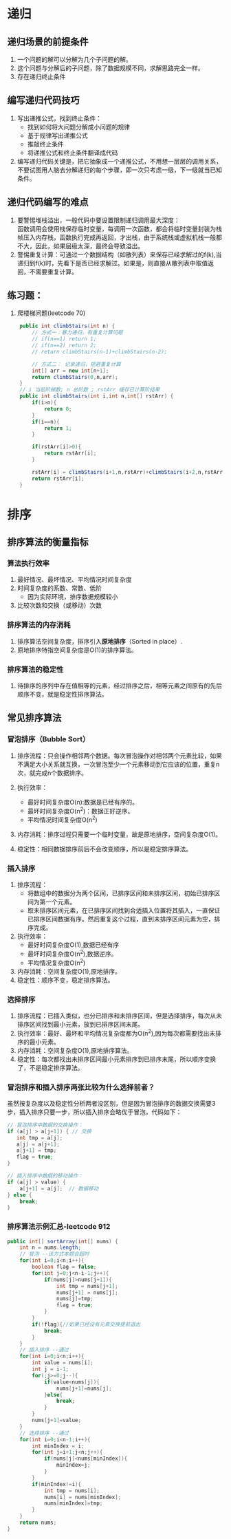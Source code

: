 # 递归
## 递归场景的前提条件
1. 一个问题的解可以分解为几个子问题的解。
2. 这个问题与分解后的子问题，除了数据规模不同，求解思路完全一样。
3. 存在递归终止条件
## 编写递归代码技巧
1. 写出递推公式，找到终止条件：
    + 找到如何将大问题分解成小问题的规律
    + 基于规律写出递推公式
    + 推敲终止条件
    + 将递推公式和终止条件翻译成代码
2. 编写递归代码关键是，把它抽象成一个递推公式，不用想一层层的调用关系，不要试图用人脑去分解递归的每个步骤，即一次只考虑一级，下一级就当已知条件。

## 递归代码编写的难点
1. 要警惕堆栈溢出，一般代码中要设置限制递归调用最大深度：  
函数调用会使用栈保存临时变量，每调用一次函数，都会将临时变量封装为栈帧压入内存栈，函数执行完成再返回，才出栈，由于系统栈或虚拟机栈一般都不大，因此，如果层级太深，最终会导致溢出。
2. 警惕重复计算：可通过一个数据结构（如散列表）来保存已经求解过的f(k),当递归到f(k)时，先看下是否已经求解过。如果是，则直接从散列表中取值返回，不需要重复计算。

## 练习题：
1. 爬楼梯问题(leetcode 70)
```java
    public int climbStairs(int n) {
        // 方式一：暴力递归，有重复计算问题
        // if(n==1) return 1;
        // if(n==2) return 2;
        // return climbStairs(n-1)+climbStairs(n-2);

        // 方式二： 记录递归，规避重复计算
        int[] arr = new int[n+1];
        return climbStairs(0,n,arr);
    }
    // i 当前阶梯数; n 总阶数 ; rstArr 缓存已计算阶结果
    public int climbStairs(int i,int n,int[] rstArr) {
        if(i>n){
            return 0;
        }
        if(i==n){
            return 1;
        }

        if(rstArr[i]>0){
            return rstArr[i];
        }

        rstArr[i] = climbStairs(i+1,n,rstArr)+climbStairs(i+2,n,rstArr);
        return rstArr[i];
    }
```

# 排序
## 排序算法的衡量指标
### 算法执行效率
1. 最好情况、最坏情况、平均情况时间复杂度
2. 时间复杂度的系数、常数、低阶
    + 因为实际环境，排序数据规模较小
3. 比较次数和交换（或移动）次数
### 排序算法的内存消耗
1. 排序算法空间复杂度，排序引入**原地排序**（Sorted in place）.
2. 原地排序特指空间复杂度是O(1)的排序算法。
### 排序算法的稳定性
1. 待排序的序列中存在值相等的元素，经过排序之后，相等元素之间原有的先后顺序不变，就是稳定性排序算法。

## 常见排序算法
### 冒泡排序（Bubble Sort）
1. 排序流程：只会操作相邻两个数据。每次冒泡操作对相邻两个元素比较，如果不满足大小关系就互换，一次冒泡至少一个元素移动到它应该的位置，重复n次，就完成n个数据排序。

2. 执行效率：
    + 最好时间复杂度O(n):数据是已经有序的。
    + 最坏时间复杂度O(n<sup>2</sup>)：数据正好逆序。
    + 平均情况时间复杂度O(n<sup>2</sup>)

3. 内存消耗：排序过程只需要一个临时变量，故是原地排序，空间复杂度O(1)。
4. 稳定性：相同数据排序前后不会改变顺序，所以是稳定排序算法。
### 插入排序
1. 排序流程：
    + 将数组中的数据分为两个区间，已排序区间和未排序区间，初始已排序区间为第一个元素。
    + 取未排序区间元素，在已排序区间找到合适插入位置将其插入，一直保证已排序区间数据有序。然后重复这个过程，直到未排序区间元素为空，排序完成。
2. 执行效率：
    + 最好时间复杂度O(1),数据已经有序
    + 最坏时间复杂度O(n<sup>2</sup>),数据逆序。
    + 平均情况复杂度O(n<sup>2</sup>)
3. 内存消耗：空间复杂度O(1),原地排序。
4. 稳定性：顺序不变，稳定排序算法。
### 选择排序
1. 排序流程：已插入类似，也分已排序和未排序区间，但是选择排序，每次从未排序区间找到最小元素，放到已排序区间末尾。
2. 执行效率：最好、最坏和平均情况复杂度都为O(n<sup>2</sup>),因为每次都需要找出未排序的最小元素。
3. 内存消耗：空间复杂度O(1),原地排序算法。
4. 稳定性：每次都找出未排序区间最小元素排序到已排序末尾，所以顺序变换了，不是稳定排序算法。

### 冒泡排序和插入排序两张比较为什么选择前者？
虽然按复杂度以及稳定性分析两者没区别，但是因为冒泡排序的数据交换需要3步，插入排序只要一步，所以插入排序会略优于冒泡，代码如下：
```java
// 冒泡排序中数据的交换操作：
if (a[j] > a[j+1]) { // 交换
   int tmp = a[j];
   a[j] = a[j+1];
   a[j+1] = tmp;
   flag = true;
}

// 插入排序中数据的移动操作：
if (a[j] > value) {
    a[j+1] = a[j];  // 数据移动
} else {
    break;
}
```
### 排序算法示例汇总-leetcode 912
```java
public int[] sortArray(int[] nums) {
    int n = nums.length; 
    // 冒泡 --该方式本题会超时
    for(int i=0;i<n;i++){
        boolean flag = false;
        for(int j=0;j<n-i-1;j++){
            if(nums[j]>nums[j+1]){
                int tmp = nums[j+1];
                nums[j+1] = nums[j];
                nums[j]=tmp;
                flag = true;
            }
        }
        if(!flag){//如果已经没有元素交换提前退出
            break;
        }
    } 
    // 插入排序 --通过
    for(int i=0;i<n;i++){
        int value = nums[i];
        int j = i-1;
        for(;j>=0;j--){
            if(value<nums[j]){
                nums[j+1]=nums[j];
            }else{
                break;
            }
        } 
        nums[j+1]=value;
    }
    // 选择排序 --通过
    for(int i=0;i<n-1;i++){ 
        int minIndex = i;
        for(int j=i+1;j<n;j++){
            if(nums[j]<nums[minIndex]){
                minIndex=j;
            }
        }
        if(minIndex!=i){
            int tmp = nums[i];
            nums[i] = nums[minIndex];
            nums[minIndex]=tmp;
        } 
    }
    return nums;
}
```